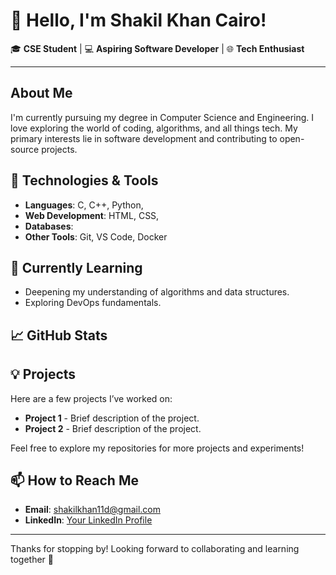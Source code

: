 # 👋 Hello, I'm Shakil Khan Cairo!

🎓 **CSE Student** | 💻 **Aspiring Software Developer** | 🌐 **Tech Enthusiast**

---

## About Me
I'm currently pursuing my degree in Computer Science and Engineering. I love exploring the world of coding, algorithms, and all things tech. My primary interests lie in software development and contributing to open-source projects.

## 🔧 Technologies & Tools
- **Languages**: C, C++, Python,
- **Web Development**: HTML, CSS,
- **Databases**: 
- **Other Tools**: Git, VS Code, Docker

## 🌱 Currently Learning
- Deepening my understanding of algorithms and data structures.
- Exploring DevOps fundamentals.

## 📈 GitHub Stats


## 💡 Projects
Here are a few projects I’ve worked on:
- **Project 1** - Brief description of the project.
- **Project 2** - Brief description of the project.

Feel free to explore my repositories for more projects and experiments!

## 📫 How to Reach Me
- **Email**: shakilkhan11d@gmail.com
- **LinkedIn**: [Your LinkedIn Profile](https://linkedin.com/in/your-shakil-khan-cairo)

---

Thanks for stopping by! Looking forward to collaborating and learning together 🚀
